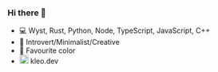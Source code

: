 ### Hi there 👋

- 💻 Wyst, Rust, Python, Node, TypeScript, JavaScript, C++
- 🧠 Introvert/Minimalist/Creative
- 🔴 Favourite color
- <img src="https://global.discourse-cdn.com/business7/uploads/anki2/original/3X/c/9/c9a4a9705b3284dc430812de1c94ffa179ff0f2f.png" style="height: 18px"><img/>   kleo.dev

<!--
**kleo-dev/kleo-dev** is a ✨ _special_ ✨ repository because its `README.md` (this file) appears on your GitHub profile.

Here are some ideas to get you started:

- 🔭 I’m currently working on ...
- 🌱 I’m currently learning ...
- 👯 I’m looking to collaborate on ...
- 🤔 I’m looking for help with ...
- 💬 Ask me about ...
- 📫 How to reach me: ...
- 😄 Pronouns: ...
- ⚡ Fun fact: ...
-->
